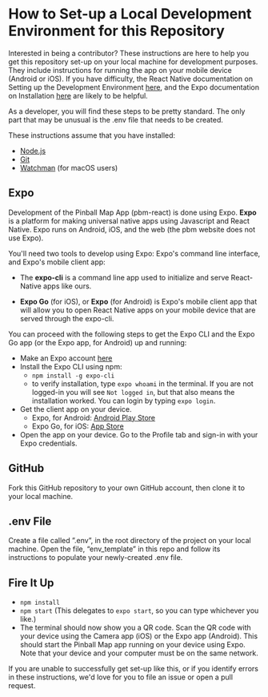 # How to Set-up a Local Development Environment for this Repository

Interested in being a contributor? These instructions are here to help you get this repository set-up on your local machine for development purposes. They include instructions for running the app on your mobile device (Android or iOS). If you have difficulty, the React Native documentation on Setting up the Development Environment [here](https://reactnative.dev/docs/environment-setup), and the Expo documentation on Installation [here](https://docs.expo.dev/get-started/installation/) are likely to be helpful.

As a developer, you will find these steps to be pretty standard. The only part that may be unusual is the .env file that needs to be created.

These instructions assume that you have installed:

- [Node.js](https://nodejs.org/en/)
- [Git](https://git-scm.com/)
- [Watchman](https://facebook.github.io/watchman/docs/install.html) (for macOS users)

## Expo

Development of the Pinball Map App (pbm-react) is done using Expo. **Expo** is a platform for making universal native apps using Javascript and React Native. Expo runs on Android, iOS, and the web (the pbm website does not use Expo).

You'll need two tools to develop using Expo: Expo's command line interface, and Expo's mobile client app:

- The **expo-cli** is a command line app used to initialize and serve React-Native apps like ours.

- **Expo Go** (for iOS), or **Expo** (for Android) is Expo's mobile client app that will allow you to open React Native apps on your mobile device that are served through the expo-cli.

You can proceed with the following steps to get the Expo CLI and the Expo Go app (or the Expo app, for Android) up and running:

- Make an Expo account [here](https//expo.dev/)
- Install the Expo CLI using npm:
  - `npm install -g expo-cli`
  - to verify installation, type `expo whoami` in the terminal.
    If you are not logged-in you will see `Not logged in`, but that also means the installation worked. You can login by typing `expo login`.
- Get the client app on your device.
  - Expo, for Android: [Android Play Store](https://play.google.com/store/apps/details?id=host.exp.exponent)
  - Expo Go, for iOS: [App Store](https://itunes.com/apps/exponent)
- Open the app on your device. Go to the Profile tab and sign-in with your Expo credentials.

## GitHub

Fork this GitHub repository to your own GitHub account, then clone it to your local machine.

## .env File

Create a file called ”.env”, in the root directory of the project on your local machine. Open the file, “env_template” in this repo and follow its instructions to populate your newly-created .env file.

## Fire It Up

- `npm install`
- `npm start` (This delegates to `expo start`, so you can type whichever you like.)
- The terminal should now show you a QR code. Scan the QR code with your device using the Camera app (iOS) or the Expo app (Android). This should start the Pinball Map app running on your device using Expo. Note that your device and your computer must be on the same network.

If you are unable to successfully get set-up like this, or if you identify errors in these instructions, we'd love for you to file an issue or open a pull request.
